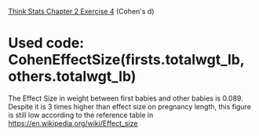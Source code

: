 [Think Stats Chapter 2 Exercise 4](http://greenteapress.com/thinkstats2/html/thinkstats2003.html#toc24) (Cohen's d)

# Used code: CohenEffectSize(firsts.totalwgt_lb, others.totalwgt_lb)

The Effect Size in weight between first babies and other babies is 0.089.
Despite it is 3 times higher than effect size on pregnancy length, this figure is still low according to the reference table in https://en.wikipedia.org/wiki/Effect_size
